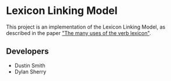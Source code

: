 # Lexicon Linking Model

This project is an implementation of the Lexicon Linking Model, as described in the paper ["The many uses of the verb lexicon"](http://web.media.mit.edu/~dustin/verb_lexicon.pdf).


## Developers
 
 * Dustin Smith
 * Dylan Sherry

